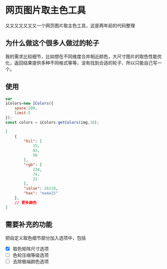# 网页图片取主色工具
又又又又又又又一个网页图片取主色工具，这是两年前的代码整理



## 为什么做这个很多人做过的轮子
我的需求比较细节，比如想在不同维度合并相近颜色，大尺寸图片的取色性能优化，返回结果提供多种不同格式等等，没有找到合适的轮子、所以只能自己写一个。

## 使用
```JavaScript
var
iColors=new IColors({
	space:200,
	limit:5
});
const colors = iColors.getColors(img,16);
```

```JSON
[
    {
        "hsl": [
            15,
            83,
            50
        ],
        "rgb": [
            234,
            74,
            21
        ],
        "value": 26118,
        "hax": "ea4a15"
    },
    // 更多颜色
]
```

## 需要补充的功能
把自定义取色细节部分加入选项中，包括

- [x] 取色矩阵尺寸选项
- [ ] 色轮压缩等级选项
- [ ] 去除极端颜色选项
